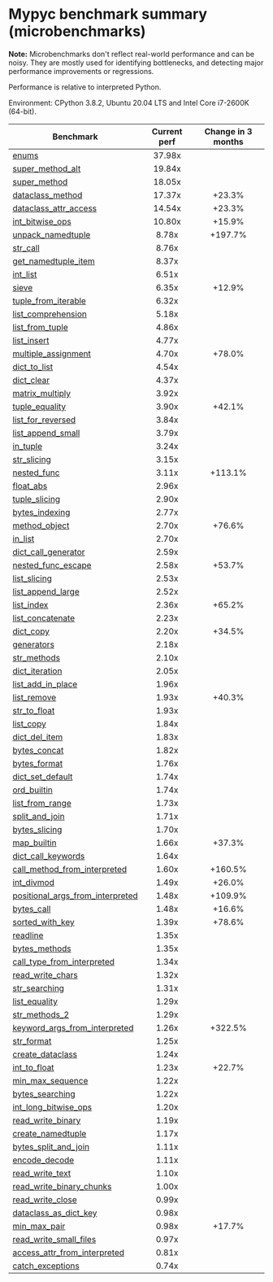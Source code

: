 # Mypyc benchmark summary (microbenchmarks)

**Note:** Microbenchmarks don't reflect real-world performance and can be noisy.
           They are mostly used for identifying bottlenecks, and detecting major performance
           improvements or regressions.

Performance is relative to interpreted Python.

Environment: CPython 3.8.2, Ubuntu 20.04 LTS and Intel Core i7-2600K (64-bit).

| Benchmark | Current perf | Change in 3 months |
| --- | :---: | :---: |
| [enums](benchmarks/enums.md) | 37.98x |  |
| [super_method_alt](benchmarks/super_method_alt.md) | 19.84x |  |
| [super_method](benchmarks/super_method.md) | 18.05x |  |
| [dataclass_method](benchmarks/dataclass_method.md) | 17.37x | +23.3% |
| [dataclass_attr_access](benchmarks/dataclass_attr_access.md) | 14.54x | +23.3% |
| [int_bitwise_ops](benchmarks/int_bitwise_ops.md) | 10.80x | +15.9% |
| [unpack_namedtuple](benchmarks/unpack_namedtuple.md) | 8.78x | +197.7% |
| [str_call](benchmarks/str_call.md) | 8.76x |  |
| [get_namedtuple_item](benchmarks/get_namedtuple_item.md) | 8.37x |  |
| [int_list](benchmarks/int_list.md) | 6.51x |  |
| [sieve](benchmarks/sieve.md) | 6.35x | +12.9% |
| [tuple_from_iterable](benchmarks/tuple_from_iterable.md) | 6.32x |  |
| [list_comprehension](benchmarks/list_comprehension.md) | 5.18x |  |
| [list_from_tuple](benchmarks/list_from_tuple.md) | 4.86x |  |
| [list_insert](benchmarks/list_insert.md) | 4.77x |  |
| [multiple_assignment](benchmarks/multiple_assignment.md) | 4.70x | +78.0% |
| [dict_to_list](benchmarks/dict_to_list.md) | 4.54x |  |
| [dict_clear](benchmarks/dict_clear.md) | 4.37x |  |
| [matrix_multiply](benchmarks/matrix_multiply.md) | 3.92x |  |
| [tuple_equality](benchmarks/tuple_equality.md) | 3.90x | +42.1% |
| [list_for_reversed](benchmarks/list_for_reversed.md) | 3.84x |  |
| [list_append_small](benchmarks/list_append_small.md) | 3.79x |  |
| [in_tuple](benchmarks/in_tuple.md) | 3.24x |  |
| [str_slicing](benchmarks/str_slicing.md) | 3.15x |  |
| [nested_func](benchmarks/nested_func.md) | 3.11x | +113.1% |
| [float_abs](benchmarks/float_abs.md) | 2.96x |  |
| [tuple_slicing](benchmarks/tuple_slicing.md) | 2.90x |  |
| [bytes_indexing](benchmarks/bytes_indexing.md) | 2.77x |  |
| [method_object](benchmarks/method_object.md) | 2.70x | +76.6% |
| [in_list](benchmarks/in_list.md) | 2.70x |  |
| [dict_call_generator](benchmarks/dict_call_generator.md) | 2.59x |  |
| [nested_func_escape](benchmarks/nested_func_escape.md) | 2.58x | +53.7% |
| [list_slicing](benchmarks/list_slicing.md) | 2.53x |  |
| [list_append_large](benchmarks/list_append_large.md) | 2.52x |  |
| [list_index](benchmarks/list_index.md) | 2.36x | +65.2% |
| [list_concatenate](benchmarks/list_concatenate.md) | 2.23x |  |
| [dict_copy](benchmarks/dict_copy.md) | 2.20x | +34.5% |
| [generators](benchmarks/generators.md) | 2.18x |  |
| [str_methods](benchmarks/str_methods.md) | 2.10x |  |
| [dict_iteration](benchmarks/dict_iteration.md) | 2.05x |  |
| [list_add_in_place](benchmarks/list_add_in_place.md) | 1.96x |  |
| [list_remove](benchmarks/list_remove.md) | 1.93x | +40.3% |
| [str_to_float](benchmarks/str_to_float.md) | 1.93x |  |
| [list_copy](benchmarks/list_copy.md) | 1.84x |  |
| [dict_del_item](benchmarks/dict_del_item.md) | 1.83x |  |
| [bytes_concat](benchmarks/bytes_concat.md) | 1.82x |  |
| [bytes_format](benchmarks/bytes_format.md) | 1.76x |  |
| [dict_set_default](benchmarks/dict_set_default.md) | 1.74x |  |
| [ord_builtin](benchmarks/ord_builtin.md) | 1.74x |  |
| [list_from_range](benchmarks/list_from_range.md) | 1.73x |  |
| [split_and_join](benchmarks/split_and_join.md) | 1.71x |  |
| [bytes_slicing](benchmarks/bytes_slicing.md) | 1.70x |  |
| [map_builtin](benchmarks/map_builtin.md) | 1.66x | +37.3% |
| [dict_call_keywords](benchmarks/dict_call_keywords.md) | 1.64x |  |
| [call_method_from_interpreted](benchmarks/call_method_from_interpreted.md) | 1.60x | +160.5% |
| [int_divmod](benchmarks/int_divmod.md) | 1.49x | +26.0% |
| [positional_args_from_interpreted](benchmarks/positional_args_from_interpreted.md) | 1.48x | +109.9% |
| [bytes_call](benchmarks/bytes_call.md) | 1.48x | +16.6% |
| [sorted_with_key](benchmarks/sorted_with_key.md) | 1.39x | +78.6% |
| [readline](benchmarks/readline.md) | 1.35x |  |
| [bytes_methods](benchmarks/bytes_methods.md) | 1.35x |  |
| [call_type_from_interpreted](benchmarks/call_type_from_interpreted.md) | 1.34x |  |
| [read_write_chars](benchmarks/read_write_chars.md) | 1.32x |  |
| [str_searching](benchmarks/str_searching.md) | 1.31x |  |
| [list_equality](benchmarks/list_equality.md) | 1.29x |  |
| [str_methods_2](benchmarks/str_methods_2.md) | 1.29x |  |
| [keyword_args_from_interpreted](benchmarks/keyword_args_from_interpreted.md) | 1.26x | +322.5% |
| [str_format](benchmarks/str_format.md) | 1.25x |  |
| [create_dataclass](benchmarks/create_dataclass.md) | 1.24x |  |
| [int_to_float](benchmarks/int_to_float.md) | 1.23x | +22.7% |
| [min_max_sequence](benchmarks/min_max_sequence.md) | 1.22x |  |
| [bytes_searching](benchmarks/bytes_searching.md) | 1.22x |  |
| [int_long_bitwise_ops](benchmarks/int_long_bitwise_ops.md) | 1.20x |  |
| [read_write_binary](benchmarks/read_write_binary.md) | 1.19x |  |
| [create_namedtuple](benchmarks/create_namedtuple.md) | 1.17x |  |
| [bytes_split_and_join](benchmarks/bytes_split_and_join.md) | 1.11x |  |
| [encode_decode](benchmarks/encode_decode.md) | 1.11x |  |
| [read_write_text](benchmarks/read_write_text.md) | 1.10x |  |
| [read_write_binary_chunks](benchmarks/read_write_binary_chunks.md) | 1.00x |  |
| [read_write_close](benchmarks/read_write_close.md) | 0.99x |  |
| [dataclass_as_dict_key](benchmarks/dataclass_as_dict_key.md) | 0.98x |  |
| [min_max_pair](benchmarks/min_max_pair.md) | 0.98x | +17.7% |
| [read_write_small_files](benchmarks/read_write_small_files.md) | 0.97x |  |
| [access_attr_from_interpreted](benchmarks/access_attr_from_interpreted.md) | 0.81x |  |
| [catch_exceptions](benchmarks/catch_exceptions.md) | 0.74x |  |
